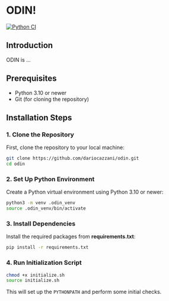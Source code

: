 # ODIN!

[![Python CI](https://github.com/dariocazzani/odin/actions/workflows/test_workflow.yml/badge.svg?branch=main)](https://github.com/dariocazzani/odin/actions/workflows/test_workflow.yml)

## Introduction

ODIN is ...
## Prerequisites

- Python 3.10 or newer
- Git (for cloning the repository)

## Installation Steps

### 1. Clone the Repository

First, clone the repository to your local machine:

```bash
git clone https://github.com/dariocazzani/odin.git
cd odin
```

### 2. Set Up Python Environment

Create a Python virtual environment using Python 3.10 or newer:

```bash
python3 -m venv .odin_venv
source .odin_venv/bin/activate
```

### 3. Install Dependencies
Install the required packages from **requirements.txt**:

```bash
pip install -r requirements.txt
```

### 4. Run Initialization Script
```bash
chmod +x initialize.sh
source initialize.sh
```

This will set up the `PYTHONPATH` and perform some initial checks.

